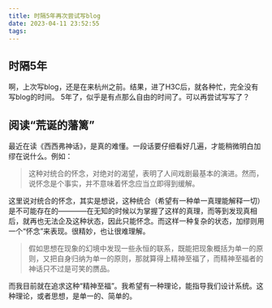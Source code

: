 ```yaml
---
title: 时隔5年再次尝试写blog
date: 2023-04-11 23:52:55
tags:
---
```


## 时隔5年
啊，上次写blog，还是在来杭州之前。结果，进了H3C后，就各种忙，完全没有写blog的时间。
5年了，似乎是有点那么自由的时间了。可以再尝试写写了？

## 阅读“荒诞的藩篱”
最近在读《西西弗神话》，是真的难懂。一段话要仔细看好几遍，才能稍微明白加缪在说什么。例如：
> 这种对统合的怀念，对绝对的渴望，表明了人间戏剧最基本的演进。然而，说怀念是个事实，并不意味着怀念应当立即得到缓解。

这里说对统合的怀念，其实是想说，这种统合（希望有一种单一真理能解释一切）是不可能存在的————在无知的时候以为掌握了这样的真理，而等到发现真相后，就再也无法企及这种状态，因此只能怀念。而这样一种复杂的状态，加缪则用一个“怀念”来表现。很精妙，也让很难理解。


> 假如思想在现象的幻境中发现一些永恒的联系，既能把现象概括为单一的原则，又把自身归纳为单一的原则，那就算得上精神至福了，而精神至福者的神话只不过是可笑的赝品。

而我目前就在追求这种“精神至福”。我希望有一种理论，能指导我们设计系统。这种理论，或者思想，是单一的、简单的。